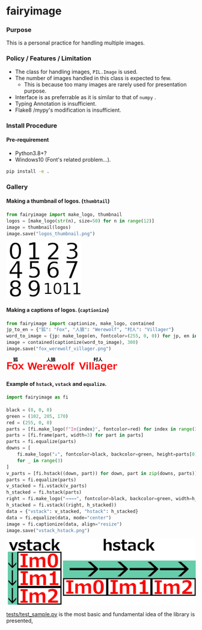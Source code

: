 # fairyimage  

### Purpose

This is a personal practice for handling multiple images.  

### Policy / Features / Limitation 

* The class for handling images, `PIL.Image` is used.  
* The number of images handled in this class is expected to few.     
    - This is because too many images are rarely used for presentation purpose.    
* Interface is as preferrable as it is similar to that of `numpy` . 
* Typing Annotation is insufficient.   
* Flake8 /mypy's modification is insufficient.    

### Install Procedure

#### Pre-requirement
- Python3.8+? 
- Windows10 (Font's related problem...). 

```bat
pip install -e .
```

### Gallery

#### Making a thumbnail of logos.  (`thumbtail`)
```python
from fairyimage import make_logo, thumbnail  
logos = [make_logo(str(n), size=50) for n in range(12)]
image = thumbnail(logos)
image.save("logos_thumbnail.png")
```
![logos_thumbnail](static/logos_thumbnail.png)

#### Making a captions of logos. (`captionize`)

```python
from fairyimage import captionize, make_logo, contained
jp_to_en = {"狐": "Fox", "人狼": "Werewolf", "村人": "Villager"}
word_to_image = {jp: make_logo(en, fontcolor=(255, 0, 0)) for jp, en in jp_to_en.items()}
image = contained(captionize(word_to_image), 300)
image.save("fox_werewolf_villager.png")
```
![fox_werewolf_villager.png](static/fox_werewolf_villager.png)

#### Example of `hstack`, `vstack` and `equalize`. 
```python
import fairyimage as fi

black = (0, 0, 0)
green = (102, 205, 170)
red = (255, 0, 0)
parts = [fi.make_logo(f"Im{index}", fontcolor=red) for index in range(3)]
parts = [fi.frame(part, width=3) for part in parts]
parts = fi.equalize(parts)
downs = [
    fi.make_logo("↓", fontcolor=black, backcolor=green, height=parts[0].height)
    for _ in range(3)
]
v_parts = [fi.hstack((down, part)) for down, part in zip(downs, parts)]
parts = fi.equalize(parts)
v_stacked = fi.vstack(v_parts)
h_stacked = fi.hstack(parts)
right = fi.make_logo("→→→→", fontcolor=black, backcolor=green, width=h_stacked.width)
h_stacked = fi.vstack((right, h_stacked))
data = {"vstack": v_stacked, "hstack": h_stacked}
data = fi.equalize(data, mode="center")
image = fi.captionize(data, align="resize")
image.save("vstack_hstack.png")
```
![vstack_hstack.png](static/vstack_hstack.png)


[tests/test_sample.py](./tests/test_sample.py) is the most basic and fundamental idea of the library is presented, 




